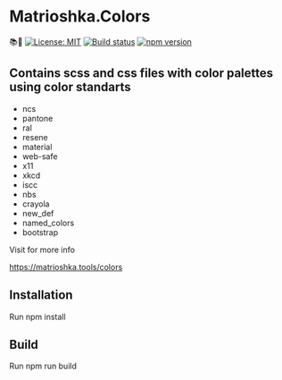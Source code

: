 # Matrioshka.Colors

📚🎨
[![License: MIT](https://img.shields.io/badge/License-MIT-yellow.svg)](https://opensource.org/licenses/MIT)
[![Build status](https://ci.appveyor.com/api/projects/status/3sujhnkat5pu62ra?svg=true)](https://ci.appveyor.com/project/avmaisak/matrioshka-colors)
[![npm version](https://badge.fury.io/js/matrioshka.colors.svg)](https://badge.fury.io/js/matrioshka.colors)

## Contains scss and css files with color palettes using color standarts

- ncs
- pantone
- ral
- resene
- material
- web-safe
- x11
- xkcd
- iscc
- nbs
- crayola
- new_def
- named_colors
- bootstrap

Visit for more info

https://matrioshka.tools/colors

## Installation

Run npm install

## Build

Run npm run build
